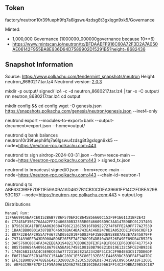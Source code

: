 ## Token
factory/neutron10r39fueph9fq7a6lgswu4zdsg8t3gxlqgn9xk5/Governance

Minted:
- 1,000,000 Governance (1000000_000000governance because 10**6)
- https://www.mintscan.io/neutron/tx/BFDAAEFF916C60A72F3D2A7A050AE06142F955BA8E636D94D7589902D15291B5?height=8682436

## Snapshot Information
Source: https://www.polkachu.com/tendermint_snapshots/neutron
Height: 	neutron_8680217.tar.lz4
Neutrond version: [2.0.3](https://github.com/neutron-org/neutron/releases/tag/v2.0.3)

mkdir -p output/ signed/
lz4 -c -d neutron_8680217.tar.lz4 | tar -x -C output/
rm neutron_8680217.tar.lz4
cd output

mkdir config && cd config
wget -O genesis.json https://snapshots.polkachu.com/genesis/neutron/genesis.json --inet4-only

neutrond export --modules-to-export=bank --output-document=export.json --home=output/



neutrond q bank balances neutron10r39fueph9fq7a6lgswu4zdsg8t3gxlqgn9xk5 --node=https://neutron-rpc.polkachu.com:443

neutrond tx sign airdrop-2024-03-31.json --from=reece-main --node=https://neutron-rpc.polkachu.com:443 > signed_tx.json



neutrond tx broadcast signed/0.json --from=reece-main --node=https://neutron-rpc.polkachu.com:443 --chain-id=neutron-1



neutrond q tx ABF63C9BFE7DF11F59A09A1AD4627B1CB10CDEA39661FF14C2FDBEA29B53C1B7 --node=https://neutron-rpc.polkachu.com:443 > output.log


Distributions
```
Manual Run: 13FA66991AEAFCE0152B6B7786F570EF2CB645B56660C153F9F1E61131BF2E43
0: C724EAF356776AA42FF32406830B32355B0E466098D9C3A8147B98EC01237403
1: B7563C8CA1FBFEAA0630384798C2126C5916F8D9227274F6FFE2A9FF77A27539
2: 1BAACBB80B01A387BB7C46938BAC4BA743EAC46D2470B2A052CDE1F696C0EF1D
3: B87F32B4AF2955A7FA673AD0562019F6083F6F35B03E958887AE3E7A845079FF
4: 7971A396EFB43DB908AB96E26F5F7AFC98C9E4DB10438526EA9EE89DB4CB52E8
5: 3AF5760C88C4FA342EE8AD1948217CBD863BFE3F24B1FD6CCEF683F8F417754D
6: 8857580654A409618679EA5BA9174581081E0B796E21D819E132C5FCE24B933E
7: 174BC6B318AC4C5E9EC03AA77723162E21A23420F51C3C2F9B4EB3C517DDE6DF
8: F0671BACF5CD1AF0CC15AADC289C1E55C86E132E851E44659DC3B3FFAF3487DC
9: EFE31B90D93478BE6E42CD280023F32DC53B5DED1F34159EC89C6CAA18F12C01
10: ABF63C9BFE7DF11F59A09A1AD4627B1CB10CDEA39661FF14C2FDBEA29B53C1B7
```
